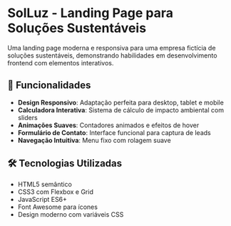 # SolLuz - Landing Page para Soluções Sustentáveis

Uma landing page moderna e responsiva para uma empresa fictícia de soluções sustentáveis, demonstrando habilidades em desenvolvimento frontend com elementos interativos.

## 🚀 Funcionalidades

- **Design Responsivo**: Adaptação perfeita para desktop, tablet e mobile
- **Calculadora Interativa**: Sistema de cálculo de impacto ambiental com sliders
- **Animações Suaves**: Contadores animados e efeitos de hover
- **Formulário de Contato**: Interface funcional para captura de leads
- **Navegação Intuitiva**: Menu fixo com rolagem suave

## 🛠️ Tecnologias Utilizadas

- HTML5 semântico
- CSS3 com Flexbox e Grid
- JavaScript ES6+
- Font Awesome para ícones
- Design moderno com variáveis CSS


